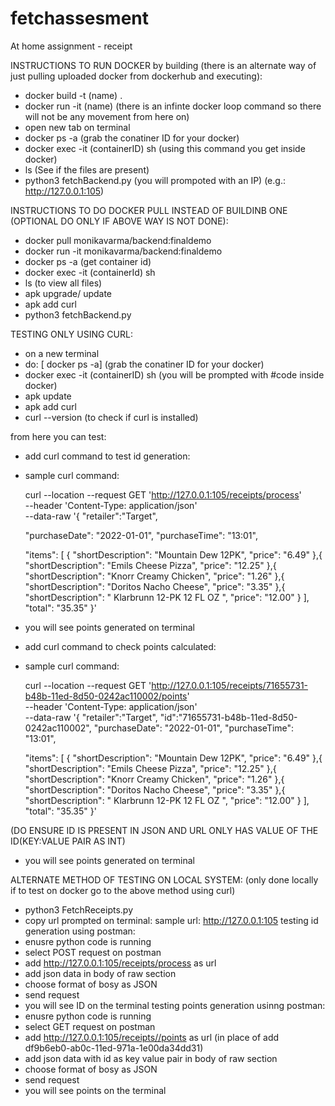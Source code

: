 # fetchassesment
At home assignment - receipt

INSTRUCTIONS TO RUN DOCKER by building (there is an alternate way of just pulling  uploaded docker from dockerhub and executing):

- docker build -t (name) .
- docker run -it (name) (there is an infinte docker loop command so there will not be any movement from here on)
- open new tab on terminal
- docker ps -a (grab the conatiner ID for your docker)
- docker exec -it (containerID) sh (using this command you get inside docker)
- ls (See if the files are present)
- python3 fetchBackend.py (you will prompoted with an IP) (e.g.: http://127.0.0.1:105)


INSTRUCTIONS TO DO DOCKER PULL INSTEAD OF BUILDINB ONE (OPTIONAL DO ONLY IF ABOVE WAY IS NOT DONE):

- docker pull monikavarma/backend:finaldemo
- docker run -it monikavarma/backend:finaldemo
- docker ps -a (get container id)
- docker exec -it (containerId) sh
- ls (to view all files)
- apk upgrade/ update
- apk add curl
- python3 fetchBackend.py

TESTING ONLY USING CURL:

- on a new terminal
- do: [ docker ps -a] (grab the conatiner ID for your docker)
- docker exec -it (containerID) sh
  (you will be prompted with #code inside docker)
- apk update
- apk add curl
- curl --version (to check if curl is installed)


from here you can test:

- add curl command to test id generation:

- sample curl command:

  curl --location --request GET 'http://127.0.0.1:105/receipts/process' \
--header 'Content-Type: application/json' \
--data-raw '{
   "retailer":"Target",
   
  "purchaseDate": "2022-01-01",
  "purchaseTime": "13:01",
  
  "items": [
    {
      "shortDescription": "Mountain Dew 12PK",
      "price": "6.49"
    },{
      "shortDescription": "Emils Cheese Pizza",
      "price": "12.25"
    },{
      "shortDescription": "Knorr Creamy Chicken",
      "price": "1.26"
    },{
      "shortDescription": "Doritos Nacho Cheese",
      "price": "3.35"
    },{
      "shortDescription": "   Klarbrunn 12-PK 12 FL OZ  ",
      "price": "12.00"
    }
  ],
  "total": "35.35"
}'



- you will see points generated on terminal
- add curl command to check points calculated:
- sample curl command: 

  curl --location --request GET 'http://127.0.0.1:105/receipts/71655731-b48b-11ed-8d50-0242ac110002/points' \
--header 'Content-Type: application/json' \
--data-raw '{
   "retailer":"Target",
   "id":"71655731-b48b-11ed-8d50-0242ac110002",
  "purchaseDate": "2022-01-01",
  "purchaseTime": "13:01",
  
  "items": [
    {
      "shortDescription": "Mountain Dew 12PK",
      "price": "6.49"
    },{
      "shortDescription": "Emils Cheese Pizza",
      "price": "12.25"
    },{
      "shortDescription": "Knorr Creamy Chicken",
      "price": "1.26"
    },{
      "shortDescription": "Doritos Nacho Cheese",
      "price": "3.35"
    },{
      "shortDescription": "   Klarbrunn 12-PK 12 FL OZ  ",
      "price": "12.00"
    }
  ],
  "total": "35.35"
}'

(DO ENSURE ID IS PRESENT IN JSON AND URL ONLY HAS VALUE OF THE ID(KEY:VALUE PAIR AS INT)

- you will see points generated on terminal


ALTERNATE METHOD OF TESTING ON LOCAL SYSTEM: (only done locally if to test on docker go to the above method using curl)

- python3 FetchReceipts.py
- copy url prompted on terminal: sample url: http://127.0.0.1:105
testing id generation using postman:
- enusre python code is running
- select POST request on postman
- add http://127.0.0.1:105/receipts/process as url
- add json data in body of raw section
- choose format of bosy as JSON
- send request
- you will see ID on the terminal
testing points generation usinng postman:
- enusre python code is running
- select GET request on postman
- add http://127.0.0.1:105/receipts//points as url (in place of add df9b6eb0-ab0c-11ed-971a-1e00da34dd31)
- add json data with id as key value pair in body of raw section
- choose format of bosy as JSON
- send request
- you will see points on the terminal
